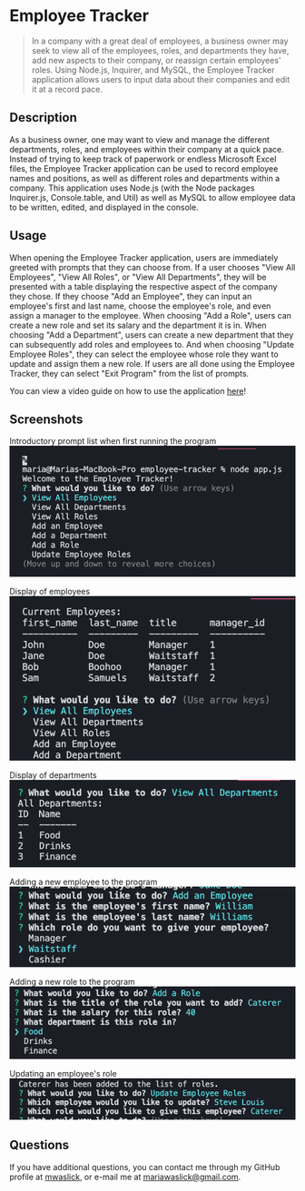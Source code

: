 # Employee Tracker

> In a company with a great deal of employees, a business owner may seek to view all of the employees, roles, and departments they have, add new aspects to their company, or reassign certain employees' roles. Using Node.js, Inquirer, and MySQL, the Employee Tracker application allows users to input data about their companies and edit it at a record pace.

## Description

As a business owner, one may want to view and manage the different departments, roles, and employees within their company at a quick pace. Instead of trying to keep track of paperwork or endless Microsoft Excel files, the Employee Tracker application can be used to record employee names and positions, as well as different roles and departments within a company. This application uses Node.js (with the Node packages Inquirer.js, Console.table, and Util) as well as MySQL to allow employee data to be written, edited, and displayed in the console.

## Usage

When opening the Employee Tracker application, users are immediately greeted with prompts that they can choose from. If a user chooses "View All Employees", "View All Roles", or "View All Departments", they will be presented with a table displaying the respective aspect of the company they chose. If they choose "Add an Employee", they can input an employee's first and last name, choose the employee's role, and even assign a manager to the employee. When choosing "Add a Role", users can create a new role and set its salary and the department it is in. When choosing "Add a Department", users can create a new department that they can subsequently add roles and employees to. And when choosing "Update Employee Roles", they can select the employee whose role they want to update and assign them a new role. If users are all done using the Employee Tracker, they can select "Exit Program" from the list of prompts.

You can view a video guide on how to use the application [here](https://drive.google.com/file/d/1VCgsN4pI9A3a2aUWL2QOIzR1RyZy4Bhy/view?usp=sharing)!

## Screenshots

Introductory prompt list when first running the program
![Screenshot of when the program is first run and showing prompts of what to do](./screenshots/intro.png)

Display of employees
![Table of employees displayed by the program](./screenshots/employees.png)

Display of departments
![Table of departments displayed by the program](./screenshots/departments.png)

Adding a new employee to the program
![Screenshot of someone adding an employee, inputting their name, ID, and role](./screenshots/addemployee.png)

Adding a new role to the program
![Screenshot of someone adding a role, inputting its salary and department](./screenshots/addrole.png)

Updating an employee's role
![Screenshot of someone updating an employee's role](./screenshots/updateemployee.png)

## Questions

If you have additional questions, you can contact me through my GitHub profile at [mwaslick](https://github.com/mwaslick), or e-mail me at mariawaslick@gmail.com.